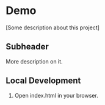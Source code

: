 # Demo

[Some description about this project]

## Subheader

More description on it.

## Local Development

1. Open index.html in your browser.
